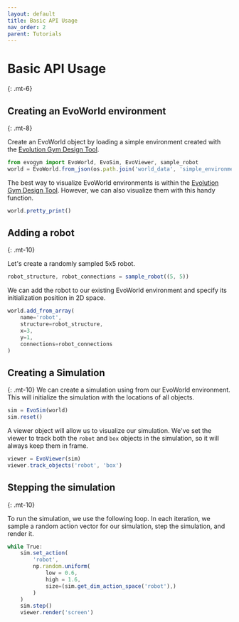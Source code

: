 ```yaml
---
layout: default
title: Basic API Usage
nav_order: 2
parent: Tutorials
---
```


# Basic API Usage
{: .mt-6}

## Creating an EvoWorld environment
{: .mt-8}

Create an EvoWorld object by loading a simple environment created with the [Evolution Gym Design Tool](https://github.com/EvolutionGym/evogym-design-tool).

```js
from evogym import EvoWorld, EvoSim, EvoViewer, sample_robot
world = EvoWorld.from_json(os.path.join('world_data', 'simple_environment.json'))
```

The best way to visualize EvoWorld environments is within the [Evolution Gym Design Tool](https://github.com/EvolutionGym/evogym-design-tool).  However, we can also visualize them with this handy function.

```js
world.pretty_print()
```

## Adding a robot
{: .mt-10}

Let's create a randomly sampled 5x5 robot.

```js
robot_structure, robot_connections = sample_robot((5, 5))
```

We can add the robot to our existing EvoWorld environment and specify its initialization position in 2D space.

```js
world.add_from_array(
	name='robot',
	structure=robot_structure,
	x=3,
	y=1,
	connections=robot_connections
)
```
## Creating a Simulation
{: .mt-10}
We can create a simulation using from our EvoWorld environment.  This will initialize the simulation with the locations of all objects.

```js
sim = EvoSim(world)
sim.reset()
```

A viewer object will allow us to visualize our simulation. We've set the viewer to track both the `robot` and `box` objects in the simulation, so it will always keep them in frame.

```js
viewer = EvoViewer(sim)
viewer.track_objects('robot', 'box')
```

## Stepping the simulation
{: .mt-10}

To run the simulation, we use the following loop. In each iteration, we sample a random action vector for our simulation, step the simulation, and render it.

```js
while True:
	sim.set_action(
		'robot',
		np.random.uniform(
			low = 0.6,
			high = 1.6,
			size=(sim.get_dim_action_space('robot'),)
		)
	)
	sim.step()
	viewer.render('screen')
```